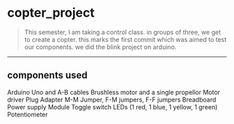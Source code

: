 # copter_project

>This semester, I am taking a control class. in groups of three, we get to create a copter. this marks the first commit which was aimed to test our components. we did the blink project on arduino.

---
components used
---
Arduino Uno and A-B cables
Brushless motor and a single propellor
Motor driver 
Plug Adapter 
M-M Jumper, F-M jumpers, F-F jumpers
Breadboard 
Power supply Module 
Toggle switch 
LEDs (1 red, 1 blue, 1 yellow, 1 green)
Potentiometer 
